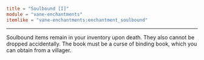 ```toml
title = "Soulbound [I]"
module = "vane-enchantments"
itemlike = "vane-enchantments:enchantment_soulbound"
```
---
Soulbound items remain in your inventory upon death. They also cannot be dropped accidentally. The book must be a curse of binding book, which you can obtain from a villager.
